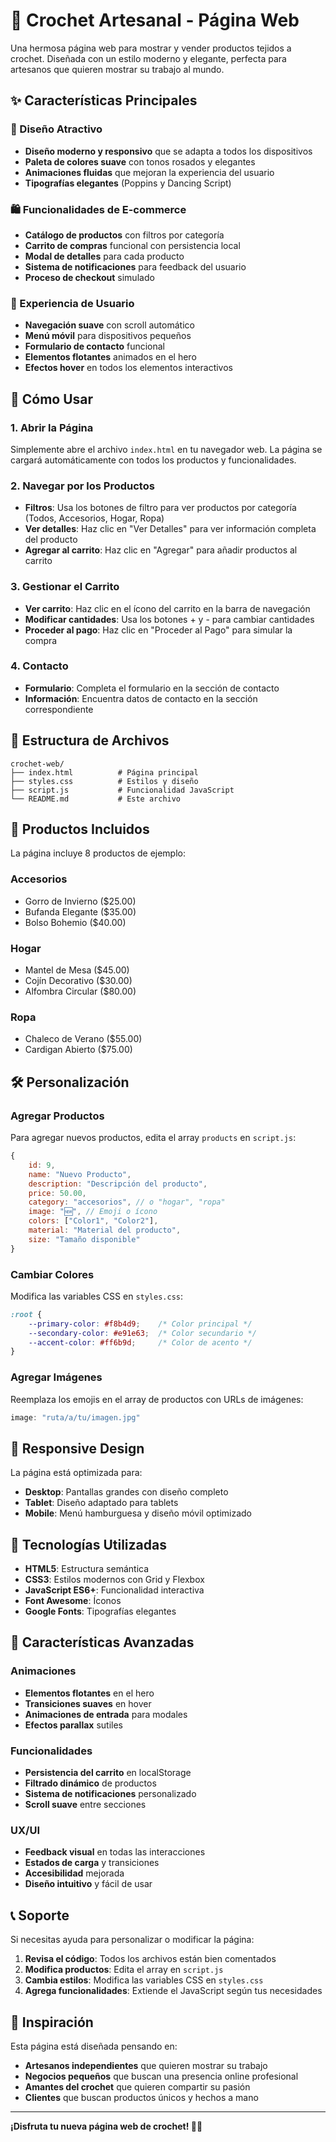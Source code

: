 # 🧶 Crochet Artesanal - Página Web

Una hermosa página web para mostrar y vender productos tejidos a crochet. Diseñada con un estilo moderno y elegante, perfecta para artesanos que quieren mostrar su trabajo al mundo.

## ✨ Características Principales

### 🎨 Diseño Atractivo
- **Diseño moderno y responsivo** que se adapta a todos los dispositivos
- **Paleta de colores suave** con tonos rosados y elegantes
- **Animaciones fluidas** que mejoran la experiencia del usuario
- **Tipografías elegantes** (Poppins y Dancing Script)

### 🛍️ Funcionalidades de E-commerce
- **Catálogo de productos** con filtros por categoría
- **Carrito de compras** funcional con persistencia local
- **Modal de detalles** para cada producto
- **Sistema de notificaciones** para feedback del usuario
- **Proceso de checkout** simulado

### 📱 Experiencia de Usuario
- **Navegación suave** con scroll automático
- **Menú móvil** para dispositivos pequeños
- **Formulario de contacto** funcional
- **Elementos flotantes** animados en el hero
- **Efectos hover** en todos los elementos interactivos

## 🚀 Cómo Usar

### 1. Abrir la Página
Simplemente abre el archivo `index.html` en tu navegador web. La página se cargará automáticamente con todos los productos y funcionalidades.

### 2. Navegar por los Productos
- **Filtros**: Usa los botones de filtro para ver productos por categoría (Todos, Accesorios, Hogar, Ropa)
- **Ver detalles**: Haz clic en "Ver Detalles" para ver información completa del producto
- **Agregar al carrito**: Haz clic en "Agregar" para añadir productos al carrito

### 3. Gestionar el Carrito
- **Ver carrito**: Haz clic en el ícono del carrito en la barra de navegación
- **Modificar cantidades**: Usa los botones + y - para cambiar cantidades
- **Proceder al pago**: Haz clic en "Proceder al Pago" para simular la compra

### 4. Contacto
- **Formulario**: Completa el formulario en la sección de contacto
- **Información**: Encuentra datos de contacto en la sección correspondiente

## 📁 Estructura de Archivos

```
crochet-web/
├── index.html          # Página principal
├── styles.css          # Estilos y diseño
├── script.js           # Funcionalidad JavaScript
└── README.md           # Este archivo
```

## 🎯 Productos Incluidos

La página incluye 8 productos de ejemplo:

### Accesorios
- Gorro de Invierno ($25.00)
- Bufanda Elegante ($35.00)
- Bolso Bohemio ($40.00)

### Hogar
- Mantel de Mesa ($45.00)
- Cojín Decorativo ($30.00)
- Alfombra Circular ($80.00)

### Ropa
- Chaleco de Verano ($55.00)
- Cardigan Abierto ($75.00)

## 🛠️ Personalización

### Agregar Productos
Para agregar nuevos productos, edita el array `products` en `script.js`:

```javascript
{
    id: 9,
    name: "Nuevo Producto",
    description: "Descripción del producto",
    price: 50.00,
    category: "accesorios", // o "hogar", "ropa"
    image: "🆕", // Emoji o ícono
    colors: ["Color1", "Color2"],
    material: "Material del producto",
    size: "Tamaño disponible"
}
```

### Cambiar Colores
Modifica las variables CSS en `styles.css`:

```css
:root {
    --primary-color: #f8b4d9;    /* Color principal */
    --secondary-color: #e91e63;  /* Color secundario */
    --accent-color: #ff6b9d;     /* Color de acento */
}
```

### Agregar Imágenes
Reemplaza los emojis en el array de productos con URLs de imágenes:

```javascript
image: "ruta/a/tu/imagen.jpg"
```

## 📱 Responsive Design

La página está optimizada para:
- **Desktop**: Pantallas grandes con diseño completo
- **Tablet**: Diseño adaptado para tablets
- **Mobile**: Menú hamburguesa y diseño móvil optimizado

## 🔧 Tecnologías Utilizadas

- **HTML5**: Estructura semántica
- **CSS3**: Estilos modernos con Grid y Flexbox
- **JavaScript ES6+**: Funcionalidad interactiva
- **Font Awesome**: Íconos
- **Google Fonts**: Tipografías elegantes

## 🌟 Características Avanzadas

### Animaciones
- **Elementos flotantes** en el hero
- **Transiciones suaves** en hover
- **Animaciones de entrada** para modales
- **Efectos parallax** sutiles

### Funcionalidades
- **Persistencia del carrito** en localStorage
- **Filtrado dinámico** de productos
- **Sistema de notificaciones** personalizado
- **Scroll suave** entre secciones

### UX/UI
- **Feedback visual** en todas las interacciones
- **Estados de carga** y transiciones
- **Accesibilidad** mejorada
- **Diseño intuitivo** y fácil de usar

## 📞 Soporte

Si necesitas ayuda para personalizar o modificar la página:

1. **Revisa el código**: Todos los archivos están bien comentados
2. **Modifica productos**: Edita el array en `script.js`
3. **Cambia estilos**: Modifica las variables CSS en `styles.css`
4. **Agrega funcionalidades**: Extiende el JavaScript según tus necesidades

## 🎨 Inspiración

Esta página está diseñada pensando en:
- **Artesanos independientes** que quieren mostrar su trabajo
- **Negocios pequeños** que buscan una presencia online profesional
- **Amantes del crochet** que quieren compartir su pasión
- **Clientes** que buscan productos únicos y hechos a mano

---

**¡Disfruta tu nueva página web de crochet! 🧶✨** 
